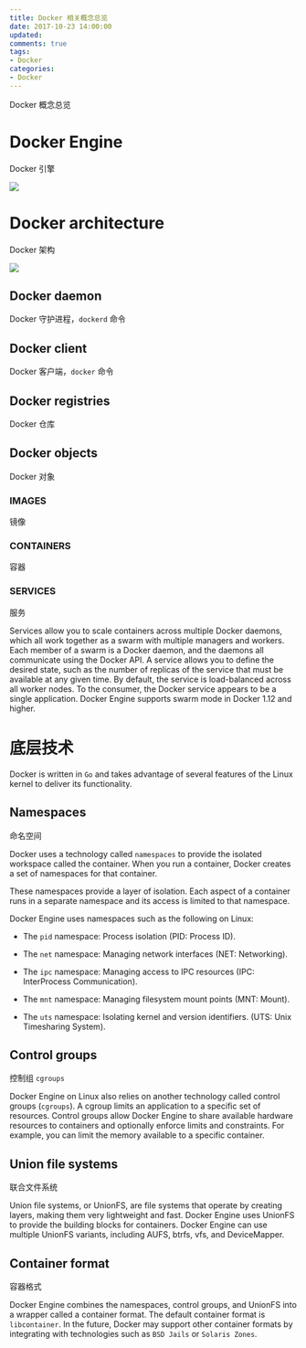 ```yaml
---
title: Docker 相关概念总览
date: 2017-10-23 14:00:00
updated:
comments: true
tags:
- Docker
categories:
- Docker
---
```


Docker 概念总览

<!--more-->

# Docker Engine

Docker 引擎

![](https://docs.docker.com/engine/article-img/engine-components-flow.png)

# Docker architecture

Docker 架构

![](https://docs.docker.com/engine/article-img/architecture.svg)

## Docker daemon

Docker 守护进程，`dockerd` 命令

## Docker client

Docker 客户端，`docker` 命令

## Docker registries

Docker 仓库

## Docker objects

Docker 对象

### IMAGES

镜像

### CONTAINERS

容器

### SERVICES

服务

Services allow you to scale containers across multiple Docker daemons, which all work together as a swarm with multiple managers and workers. Each member of a swarm is a Docker daemon, and the daemons all communicate using the Docker API. A service allows you to define the desired state, such as the number of replicas of the service that must be available at any given time. By default, the service is load-balanced across all worker nodes. To the consumer, the Docker service appears to be a single application. Docker Engine supports swarm mode in Docker 1.12 and higher.

# 底层技术

Docker is written in `Go` and takes advantage of several features of the Linux kernel to deliver its functionality.

## Namespaces

命名空间

Docker uses a technology called `namespaces` to provide the isolated workspace called the container. When you run a container, Docker creates a set of namespaces for that container.

These namespaces provide a layer of isolation. Each aspect of a container runs in a separate namespace and its access is limited to that namespace.

Docker Engine uses namespaces such as the following on Linux:

* The `pid` namespace: Process isolation (PID: Process ID).

* The `net` namespace: Managing network interfaces (NET: Networking).

* The `ipc` namespace: Managing access to IPC resources (IPC: InterProcess Communication).

* The `mnt` namespace: Managing filesystem mount points (MNT: Mount).

* The `uts` namespace: Isolating kernel and version identifiers. (UTS: Unix Timesharing System).


## Control groups

控制组 `cgroups`

Docker Engine on Linux also relies on another technology called control groups (`cgroups`). A cgroup limits an application to a specific set of resources. Control groups allow Docker Engine to share available hardware resources to containers and optionally enforce limits and constraints. For example, you can limit the memory available to a specific container.

## Union file systems

联合文件系统

Union file systems, or UnionFS, are file systems that operate by creating layers, making them very lightweight and fast. Docker Engine uses UnionFS to provide the building blocks for containers. Docker Engine can use multiple UnionFS variants, including AUFS, btrfs, vfs, and DeviceMapper.

## Container format

容器格式

Docker Engine combines the namespaces, control groups, and UnionFS into a wrapper called a container format. The default container format is `libcontainer`. In the future, Docker may support other container formats by integrating with technologies such as `BSD Jails` or `Solaris Zones`.
